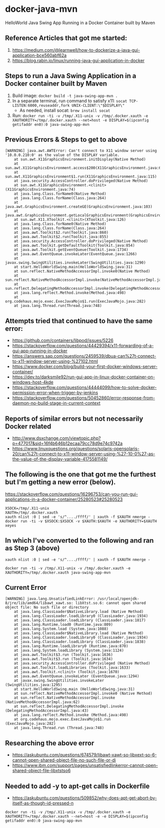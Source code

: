 # docker-java-mvn
HelloWorld Java Swing App Running in a Docker Container built by Maven

## Reference Articles that got me started:
1. https://medium.com/@learnwell/how-to-dockerize-a-java-gui-application-bce560abf62a
2. https://blog.rabin.io/linux/running-java-gui-application-in-docker

## Steps to run a Java Swing Application in a Docker container built by Maven
1. Build image:
  `docker build -t java-swing-app-mvn .`
2. In a separate terminal, run command to satisfy x11:
  `socat TCP-LISTEN:6000,reuseaddr,fork UNIX-CLIENT:\"$DISPLAY\"`
    * As needed, install socat:
      `brew install socat`
3. Run:
  `docker run -ti -v /tmp/.X11-unix -v /tmp/.docker.xauth -e XAUTHORITY=/tmp/.docker.xauth --net=host -e DISPLAY=$(ipconfig getifaddr en0):0 java-swing-app-mvn`

## Previous Errors & Steps to get to above

```
[WARNING] java.awt.AWTError: Can't connect to X11 window server using '10.0.0.210:0' as the value of the DISPLAY variable.
	at sun.awt.X11GraphicsEnvironment.initDisplay(Native Method)
	at sun.awt.X11GraphicsEnvironment.access$200(X11GraphicsEnvironment.java:65)
	at sun.awt.X11GraphicsEnvironment$1.run(X11GraphicsEnvironment.java:115)
	at java.security.AccessController.doPrivileged(Native Method)
	at sun.awt.X11GraphicsEnvironment.<clinit>(X11GraphicsEnvironment.java:74)
	at java.lang.Class.forName0(Native Method)
	at java.lang.Class.forName(Class.java:264)
	at java.awt.GraphicsEnvironment.createGE(GraphicsEnvironment.java:103)
	at java.awt.GraphicsEnvironment.getLocalGraphicsEnvironment(GraphicsEnvironment.java:82)
	at sun.awt.X11.XToolkit.<clinit>(XToolkit.java:126)
	at java.lang.Class.forName0(Native Method)
	at java.lang.Class.forName(Class.java:264)
	at java.awt.Toolkit$2.run(Toolkit.java:860)
	at java.awt.Toolkit$2.run(Toolkit.java:855)
	at java.security.AccessController.doPrivileged(Native Method)
	at java.awt.Toolkit.getDefaultToolkit(Toolkit.java:854)
	at java.awt.Toolkit.getEventQueue(Toolkit.java:1734)
	at java.awt.EventQueue.invokeLater(EventQueue.java:1266)
	at javax.swing.SwingUtilities.invokeLater(SwingUtilities.java:1290)
	at start.HelloWorldSwing.main(HelloWorldSwing.java:31)
	at sun.reflect.NativeMethodAccessorImpl.invoke0(Native Method)
	at sun.reflect.NativeMethodAccessorImpl.invoke(NativeMethodAccessorImpl.java:62)
	at sun.reflect.DelegatingMethodAccessorImpl.invoke(DelegatingMethodAccessorImpl.java:43)
	at java.lang.reflect.Method.invoke(Method.java:498)
	at org.codehaus.mojo.exec.ExecJavaMojo$1.run(ExecJavaMojo.java:282)
	at java.lang.Thread.run(Thread.java:748)
```

## Attempts tried that continued to have the same error:
* https://github.com/containers/libpod/issues/5226
* https://stackoverflow.com/questions/44429394/x11-forwarding-of-a-gui-app-running-in-docker
* https://answers.sap.com/questions/2459539/dbua-can%27t-connect-to-x11-window-server-using-%27102.html
* https://www.docker.com/blog/build-your-first-docker-windows-server-container/
* https://dev.to/darksmile92/run-gui-app-in-linux-docker-container-on-windows-host-4kde
* https://stackoverflow.com/questions/44444099/how-to-solve-docker-permission-error-when-trigger-by-jenkins
* https://stackoverflow.com/questions/50452860/error-response-from-daemon-no-build-stage-in-current-context

## Reports of similar errors but not necessarily Docker related
* http://www.dsxchange.com/viewtopic.php?p=477017&sid=16f4b646b12ecaa79cc78d9e74c9742a
* https://www.linuxquestions.org/questions/solaris-opensolaris-20/can%27t-connect-to-x11-window-server-using-%27-10-0%27-as-the-value-of-the-display-variable-4175581149/

## The following is the one that got me the furthest but I'm getting a new error (below).
https://stackoverflow.com/questions/16296753/can-you-run-gui-applications-in-a-docker-container/25280523#25280523

```
XSOCK=/tmp/.X11-unix
XAUTH=/tmp/.docker.xauth
xauth nlist :0 | sed -e 's/^..../ffff/' | xauth -f $XAUTH nmerge -
docker run -ti -v $XSOCK:$XSOCK -v $XAUTH:$XAUTH -e XAUTHORITY=$XAUTH xeyes
```

## In which I've converted to the following and ran as Step 3 (above)
```
xauth nlist :0 | sed -e 's/^..../ffff/' | xauth -f $XAUTH nmerge -

docker run -ti -v /tmp/.X11-unix -v /tmp/.docker.xauth -e XAUTHORITY=/tmp/.docker.xauth java-swing-app-mvn
```

## Current Error

```
[WARNING] java.lang.UnsatisfiedLinkError: /usr/local/openjdk-8/jre/lib/amd64/libawt_xawt.so: libXtst.so.6: cannot open shared object file: No such file or directory
    at java.lang.ClassLoader$NativeLibrary.load (Native Method)
    at java.lang.ClassLoader.loadLibrary0 (ClassLoader.java:1934)
    at java.lang.ClassLoader.loadLibrary (ClassLoader.java:1817)
    at java.lang.Runtime.load0 (Runtime.java:809)
    at java.lang.System.load (System.java:1088)
    at java.lang.ClassLoader$NativeLibrary.load (Native Method)
    at java.lang.ClassLoader.loadLibrary0 (ClassLoader.java:1934)
    at java.lang.ClassLoader.loadLibrary (ClassLoader.java:1838)
    at java.lang.Runtime.loadLibrary0 (Runtime.java:870)
    at java.lang.System.loadLibrary (System.java:1124)
    at java.awt.Toolkit$3.run (Toolkit.java:1636)
    at java.awt.Toolkit$3.run (Toolkit.java:1634)
    at java.security.AccessController.doPrivileged (Native Method)
    at java.awt.Toolkit.loadLibraries (Toolkit.java:1633)
    at java.awt.Toolkit.<clinit> (Toolkit.java:1670)
    at java.awt.EventQueue.invokeLater (EventQueue.java:1294)
    at javax.swing.SwingUtilities.invokeLater (SwingUtilities.java:1295)
    at start.HelloWorldSwing.main (HelloWorldSwing.java:31)
    at sun.reflect.NativeMethodAccessorImpl.invoke0 (Native Method)
    at sun.reflect.NativeMethodAccessorImpl.invoke (NativeMethodAccessorImpl.java:62)
    at sun.reflect.DelegatingMethodAccessorImpl.invoke (DelegatingMethodAccessorImpl.java:43)
    at java.lang.reflect.Method.invoke (Method.java:498)
    at org.codehaus.mojo.exec.ExecJavaMojo$1.run (ExecJavaMojo.java:282)
    at java.lang.Thread.run (Thread.java:748)
```

## Researching the above error
* https://askubuntu.com/questions/674579/libawt-xawt-so-libxext-so-6-cannot-open-shared-object-file-no-such-file-or-di
* https://www.ibm.com/support/pages/unsatisfiedlinkerror-cannot-open-shared-object-file-libxtstso6

## Needed to add -y to apt-get calls in Dockerfile
* https://askubuntu.com/questions/509852/why-does-apt-get-abort-by-itself-as-though-id-pressed-n

`docker run -ti -v /tmp/.X11-unix -v /tmp/.docker.xauth -e XAUTHORITY=/tmp/.docker.xauth --net=host -e -e DISPLAY=$(ipconfig getifaddr en0):0 java-swing-app-mvn`
